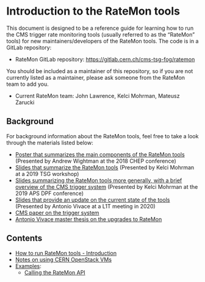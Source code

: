 # Introduction to the RateMon tools

This document is designed to be a reference guide for learning how to run the CMS trigger rate monitoring tools (usually referred to as the “RateMon” tools) for new maintainers/developers of the RateMon tools. The code is in a GitLab repository:

- RateMon GitLab repository: https://gitlab.cern.ch/cms-tsg-fog/ratemon

You should be included as a maintainer of this repository, so if you are not currently listed as a maintainer, please ask someone from the RateMon team to add you.

- Current RateMon team: John Lawrence, Kelci Mohrman, Mateusz Zarucki 

## Background 

For background information about the RateMon tools, feel free to take a look through the materials listed below:

- [Poster that summarizes the main components of the RateMon tools](https://indico.cern.ch/event/587955/contributions/2935746/attachments/1683119/2705019/CHEP_poster_v2.pdf) (Presented by Andrew Wightman at the 2018 CHEP conference) 
- [Slides that summarize the RateMon tools](https://indico.cern.ch/event/805157/contributions/3350524/attachments/1815131/2966314/TSGworkshop_RateMon_talk.pdf
) (Presented by Kelci Mohrman at a 2019 TSG workshop)
- [Slides summarizing the RateMon tools more generally, with a brief overview of the CMS trigger system](https://indico.cern.ch/event/782953/contributions/3464896/attachments/1888644/3114119/RateMon_DPFSlides.pdf) (Presented by Kelci Mohrman at the 2019 APS DPF conference)
- [Slides that provide an update on the current state of the tools](https://indico.cern.ch/event/947284/contributions/3995729/attachments/2093836/3518824/Ratemon_Aug31.pdf) (Presented by Antonio Vivace at a L1T meeting in 2020)
- [CMS paper on the trigger system](https://arxiv.org/pdf/1609.02366.pdf)
- [Antonio Vivace master thesis on the upgrades to RateMon](https://avivace.com/thesis.pdf)

## Contents

- [How to run RateMon tools - Introduction](intro.md)
- [Notes on using CERN OpenStack VMs](openstack.md)
- [Examples](examples/):
	- [Calling the RateMon API](examples/call_api.py)